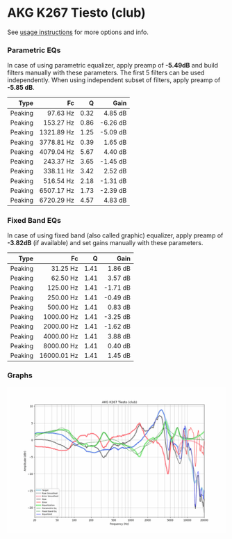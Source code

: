 # AKG K267 Tiesto (club)
See [usage instructions](https://github.com/jaakkopasanen/AutoEq#usage) for more options and info.

### Parametric EQs
In case of using parametric equalizer, apply preamp of **-5.49dB** and build filters manually
with these parameters. The first 5 filters can be used independently.
When using independent subset of filters, apply preamp of **-5.85 dB**.

| Type    | Fc         |    Q | Gain     |
|--------:|-----------:|-----:|---------:|
| Peaking | 97.63 Hz   | 0.32 | 4.85 dB  |
| Peaking | 153.27 Hz  | 0.86 | -6.26 dB |
| Peaking | 1321.89 Hz | 1.25 | -5.09 dB |
| Peaking | 3778.81 Hz | 0.39 | 1.65 dB  |
| Peaking | 4079.04 Hz | 5.67 | 4.40 dB  |
| Peaking | 243.37 Hz  | 3.65 | -1.45 dB |
| Peaking | 338.11 Hz  | 3.42 | 2.52 dB  |
| Peaking | 516.54 Hz  | 2.18 | -1.31 dB |
| Peaking | 6507.17 Hz | 1.73 | -2.39 dB |
| Peaking | 6720.29 Hz | 4.57 | 4.83 dB  |

### Fixed Band EQs
In case of using fixed band (also called graphic) equalizer, apply preamp of **-3.82dB**
(if available) and set gains manually with these parameters.

| Type    | Fc          |    Q | Gain     |
|--------:|------------:|-----:|---------:|
| Peaking | 31.25 Hz    | 1.41 | 1.86 dB  |
| Peaking | 62.50 Hz    | 1.41 | 3.57 dB  |
| Peaking | 125.00 Hz   | 1.41 | -1.71 dB |
| Peaking | 250.00 Hz   | 1.41 | -0.49 dB |
| Peaking | 500.00 Hz   | 1.41 | 0.83 dB  |
| Peaking | 1000.00 Hz  | 1.41 | -3.25 dB |
| Peaking | 2000.00 Hz  | 1.41 | -1.62 dB |
| Peaking | 4000.00 Hz  | 1.41 | 3.88 dB  |
| Peaking | 8000.00 Hz  | 1.41 | 0.40 dB  |
| Peaking | 16000.01 Hz | 1.41 | 1.45 dB  |

### Graphs
![](./AKG%20K267%20Tiesto%20(club).png)